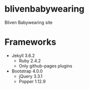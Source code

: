 # blivenbabywearing
Bliven Babywearing site

# Frameworks

- Jekyll 3.6.2
    - Ruby 2.4.2
    - Only github-pages plugins
- Bootstrap 4.0.0
  - jQuery 3.3.1
  - Popper 1.12.9
